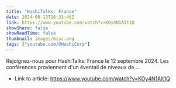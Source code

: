 ```yaml
---
title: "HashiTalks: France"
date: 2024-08-13T16:33:46Z
link: https://www.youtube.com/watch?v=KOy4N1AIt1Q
showShare: false
showReadTime: false
thumbnail: images/misc.png
tags: ["youtube.com/@HashiCorp"]
---
```

Rejoignez-nous pour HashiTalks: France le 12 septembre 2024. Les conférences proviennent d'un éventail de niveaux de ...

- Link to article: https://www.youtube.com/watch?v=KOy4N1AIt1Q